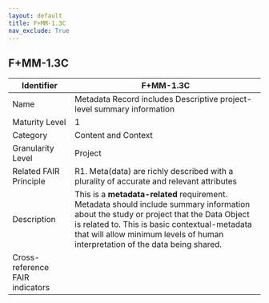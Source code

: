 ```yaml
---
layout: default
title: F+MM-1.3C
nav_exclude: True
---
```


## F+MM-1.3C

| Identifier | F+MM-1.3C |
| ---------- | ----------|
| Name | Metadata Record includes Descriptive project-level summary information  |
| Maturity Level | 1 |
| Category | Content and Context |
| Granularity Level | Project |
| Related FAIR Principle | R1. Meta(data) are richly described with a plurality of accurate and relevant attributes |
| Description | This is a **metadata-related** requirement. Metadata should include summary information about the study or project that the Data Object is related to. This is basic contextual-metadata that will allow minimum levels of human interpretation of the data being shared. |
| Cross-reference FAIR indicators | |
